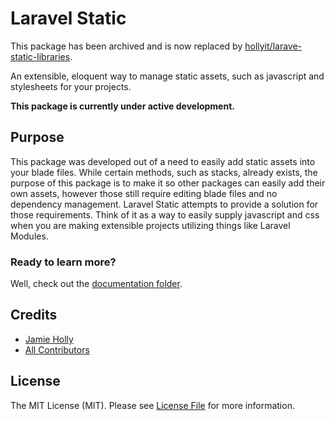# Laravel Static

This package has been archived and is now replaced by [hollyit/larave-static-libraries](https://github.com/HollyIT/laravel-static-libraries).


An extensible, eloquent way to manage static assets, such as javascript and stylesheets for your projects.

**This package is currently under active development.**

## Purpose

This package was developed out of a need to easily add static assets into your
blade files. While certain methods, such as stacks, already exists, the purpose
of this package is to make it so other packages can easily add their own assets, however those still require editing blade files and no dependency management. Laravel Static attempts to provide a solution for those requirements. Think of it as a way to easily supply javascript and css when you are making extensible projects utilizing things like Laravel Modules.

### Ready to learn more?

Well, check out the  [documentation  folder](./docs/index.md).

## Credits

- [Jamie Holly](https://github.com/HollyIT)
- [All Contributors](../../contributors)

## License

The MIT License (MIT). Please see [License File](LICENSE.md) for more information.
